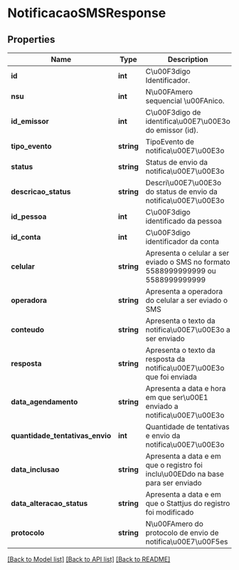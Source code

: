# NotificacaoSMSResponse

## Properties
Name | Type | Description | Notes
------------ | ------------- | ------------- | -------------
**id** | **int** | C\u00F3digo Identificador. | [optional] 
**nsu** | **int** | N\u00FAmero sequencial \u00FAnico. | [optional] 
**id_emissor** | **int** | C\u00F3digo de identifica\u00E7\u00E3o do emissor (id). | [optional] 
**tipo_evento** | **string** | TipoEvento de notifica\u00E7\u00E3o | [optional] 
**status** | **string** | Status de envio da notifica\u00E7\u00E3o | 
**descricao_status** | **string** | Descri\u00E7\u00E3o do status de envio da notifica\u00E7\u00E3o | 
**id_pessoa** | **int** | C\u00F3digo identificado da pessoa | 
**id_conta** | **int** | C\u00F3digo identificador da conta | 
**celular** | **string** | Apresenta o celular a ser eviado o SMS no formato 5588999999999 ou 5588999999999 | 
**operadora** | **string** | Apresenta a operadora do celular a ser eviado o SMS | 
**conteudo** | **string** | Apresenta o texto da notifica\u00E7\u00E3o a ser enviado | 
**resposta** | **string** | Apresenta o texto da resposta da notifica\u00E7\u00E3o que foi enviada | 
**data_agendamento** | **string** | Apresenta a data e hora em que ser\u00E1 enviado a notifica\u00E7\u00E3o | 
**quantidade_tentativas_envio** | **int** | Quantidade de tentativas e envio da notifica\u00E7\u00E3o | 
**data_inclusao** | **string** | Apresenta a data e em que o registro foi inclu\u00EDdo na base para ser enviado | 
**data_alteracao_status** | **string** | Apresenta a data e em que o Stattjus do registro foi modificado | 
**protocolo** | **string** | N\u00FAmero do protocolo de envio de notifica\u00E7\u00F5es | [optional] 

[[Back to Model list]](../README.md#documentation-for-models) [[Back to API list]](../README.md#documentation-for-api-endpoints) [[Back to README]](../README.md)


